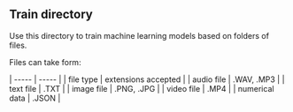 ## Train directory 

Use this directory to train machine learning models based on folders of files.

Files can take form:

| ----- | ----- |
| file type | extensions accepted |
| audio file | .WAV, .MP3 | 
| text file | .TXT |
| image file | .PNG, .JPG |
| video file | .MP4 |
| numerical data | .JSON |

